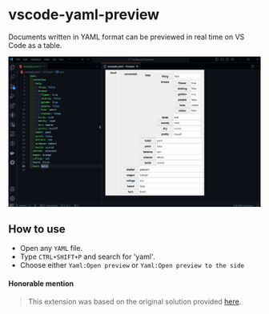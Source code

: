 # vscode-yaml-preview

Documents written in YAML format can be previewed in real time on VS Code as a table.

![preview](./resources/preview.png)

## How to use

- Open any `YAML` file.
- Type `CTRL+SHIFT+P` and search for 'yaml'.
- Choose either `Yaml:Open preview` or `Yaml:Open preview to the side`

#### Honorable mention
> This extension was based on the original solution provided [here](https://github.com/daiwata/vscode-yaml-preview).